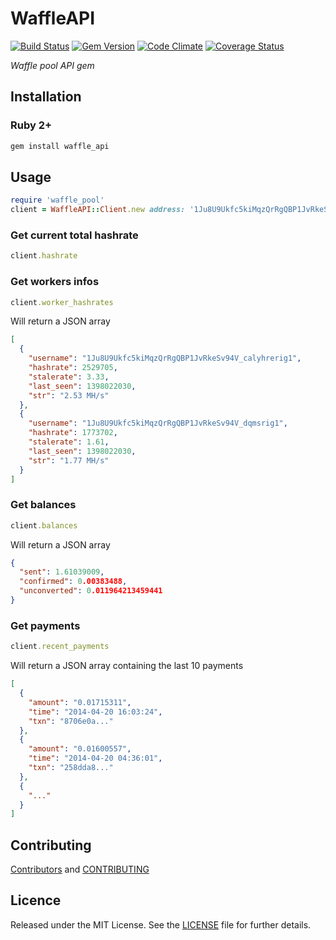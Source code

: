 # WaffleAPI

[![Build Status][travis_img]][travis_url]
[![Gem Version][fury_img]][fury_url]
[![Code Climate][code_climate_img]][code_climate_url]
[![Coverage Status][coveralls_img]][coveralls_url]

_Waffle pool API gem_

## Installation

### Ruby 2+

```ruby
gem install waffle_api
```

## Usage

```ruby
require 'waffle_pool'
client = WaffleAPI::Client.new address: '1Ju8U9Ukfc5kiMqzQrRgQBP1JvRkeSv94V'
```


### Get current total hashrate
```ruby
client.hashrate
```


### Get workers infos

```ruby
client.worker_hashrates
```

Will return a JSON array

```json
[
  {
    "username": "1Ju8U9Ukfc5kiMqzQrRgQBP1JvRkeSv94V_calyhrerig1",
    "hashrate": 2529705,
    "stalerate": 3.33,
    "last_seen": 1398022030,
    "str": "2.53 MH/s"
  },
  {
    "username": "1Ju8U9Ukfc5kiMqzQrRgQBP1JvRkeSv94V_dqmsrig1",
    "hashrate": 1773702,
    "stalerate": 1.61,
    "last_seen": 1398022030,
    "str": "1.77 MH/s"
  }
]
```


### Get balances

```ruby
client.balances
```

Will return a JSON array

```json
{
  "sent": 1.61039009,
  "confirmed": 0.00383488,
  "unconverted": 0.011964213459441
}
```


### Get payments

```ruby
client.recent_payments
```

Will return a JSON array containing the last 10 payments

```json
[
  {
    "amount": "0.01715311",
    "time": "2014-04-20 16:03:24",
    "txn": "8706e0a..."
  },
  {
    "amount": "0.01600557",
    "time": "2014-04-20 04:36:01",
    "txn": "258dda8..."
  },
  {
    "..."
  }
]
```


## Contributing

[Contributors](https://github.com/Calyhre/waffle_api/graphs/contributors) and [CONTRIBUTING](https://github.com/Calyhre/waffle_api/blob/master/CONTRIBUTING.md)

## Licence

Released under the MIT License. See the [LICENSE](https://github.com/Calyhre/waffle_api/blob/master/LICENSE.md) file for further details.

[travis_img]: https://travis-ci.org/Calyhre/waffle_api.svg?branch=master
[travis_url]: https://travis-ci.org/Calyhre/waffle_api
[fury_img]: https://badge.fury.io/rb/waffle_api.png
[fury_url]: http://badge.fury.io/rb/waffle_api
[code_climate_img]: https://codeclimate.com/github/Calyhre/waffle_api.png
[code_climate_url]: https://codeclimate.com/github/Calyhre/waffle_api
[coveralls_img]: https://coveralls.io/repos/Calyhre/waffle_api/badge.png?branch=master
[coveralls_url]: https://coveralls.io/r/Calyhre/waffle_api?branch=master
